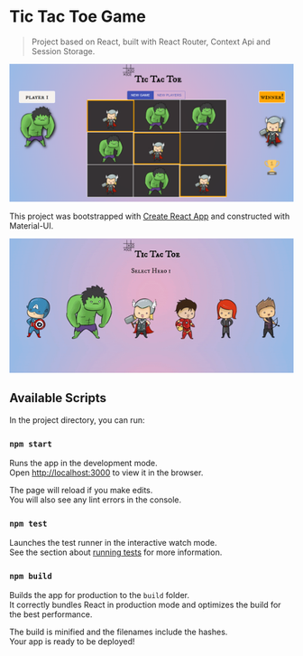 # Tic Tac Toe Game

> Project based on React, built with React Router, Context Api and Session Storage.

![Game Image](public/game-img.png?raw=true "Game Screen Shot")

This project was bootstrapped with [Create React App](https://github.com/facebook/create-react-app) and constructed with Material-UI.

![Tic Tac Toe Game Demo](public/demo.gif)

## Available Scripts

In the project directory, you can run:

### `npm start`

Runs the app in the development mode.<br />
Open [http://localhost:3000](http://localhost:3000) to view it in the browser.

The page will reload if you make edits.<br />
You will also see any lint errors in the console.

### `npm test`

Launches the test runner in the interactive watch mode.<br />
See the section about [running tests](https://facebook.github.io/create-react-app/docs/running-tests) for more information.

### `npm build`

Builds the app for production to the `build` folder.<br />
It correctly bundles React in production mode and optimizes the build for the best performance.

The build is minified and the filenames include the hashes.<br />
Your app is ready to be deployed!
